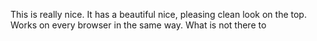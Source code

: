 This is really nice. It has a beautiful nice, pleasing clean look on the top. Works on every browser in the same way. What is not there to 
